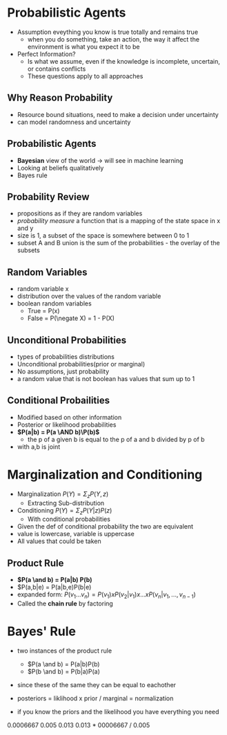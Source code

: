 # Probabilistic Agents
* Assumption eveything you know is true totally and remains true
    * when you do something, take an action, the way it affect the environment is what you expect it to be
* Perfect Information?
    * Is what we assume, even if the knowledge is incomplete, uncertain, or contains conflicts
    * These questions apply to all approaches
## Why Reason Probability
* Resource bound situations, need to make a decision under uncertainty
* can model randomness and uncertainty

## Probabilistic Agents
* **Bayesian** view of the world -> will see in machine learning
* Looking at beliefs qualitatively
* Bayes rule
## Probability Review
* propositions as if they are random variables
* *probability measure* a function that is a mapping of the state space in x and y
* size is 1, a subset of the space is somewhere between 0 to 1
* subset A and B union is the sum of the probabilities - the overlay of the subsets

## Random Variables
* random variable x
* distribution over the values of the random variable
* boolean random variables
    * True = P(x)
    * False = P(\negate X) = 1 - P(X)

## Unconditional Probabilities
* types of probabilities distributions
* Unconditional probabilities(prior or marginal)
* No assumptions, just probability
* a random value that is not boolean has values that sum up to 1

## Conditional Probailities
* Modified based on other information
* Posterior or likelihood probabilities
* **$P(a|b) = P(a \AND b)\P(b)$**
    * the p of a given b is equal to the p of a and b divided by p of b
* with a,b is joint

# Marginalization and Conditioning
* Marginalization $P(Y) = \Sigma_z P(Y,z)$
    * Extracting Sub-distribution
* Conditioning $P(Y) = \Sigma_z P(Y|z)P(z)$
    * With conditional probabilities
* Given the def of conditional probability the two are equivalent
* value is lowercase, variable is uppercase
* All values that could be taken

## Product Rule
* **$P(a \and b) = P(a|b) P(b)**
* $P(a,b|e) = P(a|b,e)P(b|e)
* expanded form: $P(v_1...v_n) = P(v_1) x P(v_2|v_1)x ...xP(v_n|v_1,...,v_{n-1})$
* Called the **chain rule** by factoring

# Bayes' Rule
* two instances of the product rule
    * $P(a \and b) = P(a|b)P(b)
    * $P(b \and b) = P(b|a)P(a)
* since these of the same they can be equal to eachother

* posteriors = liklihood x prior / marginal = normalization
* if you know the priors and the likelihood you have everything you need




0.0006667
0.005
0.013
0.013 * 00006667 / 0.005

